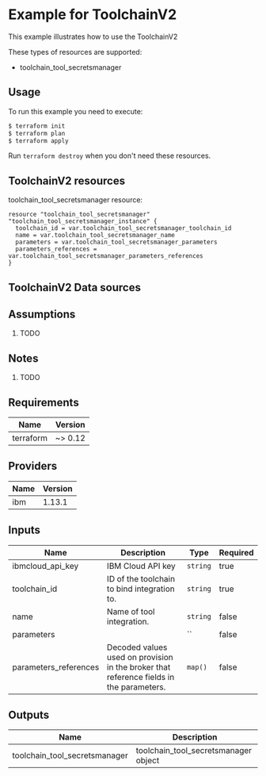 # Example for ToolchainV2

This example illustrates how to use the ToolchainV2

These types of resources are supported:

* toolchain_tool_secretsmanager

## Usage

To run this example you need to execute:

```bash
$ terraform init
$ terraform plan
$ terraform apply
```

Run `terraform destroy` when you don't need these resources.


## ToolchainV2 resources

toolchain_tool_secretsmanager resource:

```hcl
resource "toolchain_tool_secretsmanager" "toolchain_tool_secretsmanager_instance" {
  toolchain_id = var.toolchain_tool_secretsmanager_toolchain_id
  name = var.toolchain_tool_secretsmanager_name
  parameters = var.toolchain_tool_secretsmanager_parameters
  parameters_references = var.toolchain_tool_secretsmanager_parameters_references
}
```

## ToolchainV2 Data sources


## Assumptions

1. TODO

## Notes

1. TODO

## Requirements

| Name | Version |
|------|---------|
| terraform | ~> 0.12 |

## Providers

| Name | Version |
|------|---------|
| ibm | 1.13.1 |

## Inputs

| Name | Description | Type | Required |
|------|-------------|------|---------|
| ibmcloud\_api\_key | IBM Cloud API key | `string` | true |
| toolchain_id | ID of the toolchain to bind integration to. | `string` | true |
| name | Name of tool integration. | `string` | false |
| parameters |  | `` | false |
| parameters_references | Decoded values used on provision in the broker that reference fields in the parameters. | `map()` | false |

## Outputs

| Name | Description |
|------|-------------|
| toolchain_tool_secretsmanager | toolchain_tool_secretsmanager object |
